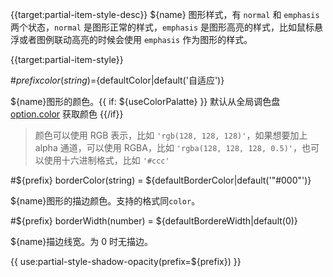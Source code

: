 {{target:partial-item-style-desc}}
${name} 图形样式，有 `normal` 和 `emphasis` 两个状态，`normal` 是图形正常的样式，`emphasis` 是图形高亮的样式，比如鼠标悬浮或者图例联动高亮的时候会使用 `emphasis` 作为图形的样式。

{{target:partial-item-style}}

#${prefix} color(string)=${defaultColor|default('自适应')}

${name}图形的颜色。{{ if: ${useColorPalatte} }} 默认从全局调色盘 [option.color](~color) 获取颜色 {{/if}}

> 颜色可以使用 RGB 表示，比如 `'rgb(128, 128, 128)'`，如果想要加上 alpha 通道，可以使用 RGBA，比如 `'rgba(128, 128, 128, 0.5)'`，也可以使用十六进制格式，比如 `'#ccc'`


#${prefix} borderColor(string) = ${defaultBorderColor|default('"#000"')}

${name}图形的描边颜色。支持的格式同`color`。


#${prefix} borderWidth(number) = ${defaultBordereWidth|default(0)}

${name}描边线宽。为 0 时无描边。

{{ use:partial-style-shadow-opacity(prefix=${prefix}) }}